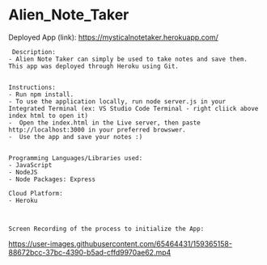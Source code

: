 # Alien_Note_Taker
    
  Deployed App (link):
   https://mysticalnotetaker.herokuapp.com/
    
     Description:
    - Alien Note Taker can simply be used to take notes and save them. This app was deployed through Heroku using Git.


    Instructions:
    - Run npm install.
    - To use the application locally, run node server.js in your Integrated Terminal (ex: VS Studio Code Terminal - right cliick above index html to open it)
    -  Open the index.html in the Live server, then paste http://localhost:3000 in your preferred browswer.
    -  Use the app and save your notes :)


    Programming Languages/Libraries used: 
    - JavaScript
    - NodeJS
    - Node Packages: Express
    
    Cloud Platform:
    - Heroku



    Screen Recording of the process to initialize the App:

https://user-images.githubusercontent.com/65464431/159365158-88672bcc-37bc-4390-b5ad-cffd9970ae62.mp4

